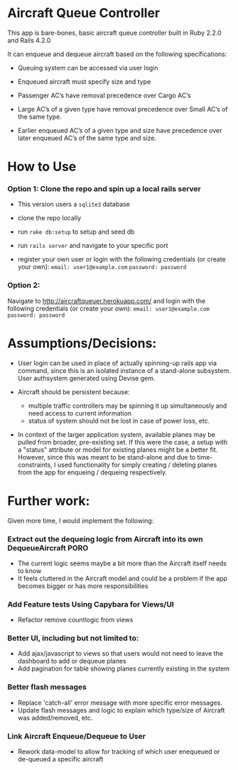 # Aircraft Queue Controller

This app is bare-bones, basic aircraft queue controller built in Ruby 2.2.0 and Rails 4.2.0

It can enqueue and dequeue aircraft based on the following specifications:

* Queuing system can be accessed via user login

* Enqueued aircraft must specify size and type

* Passenger AC’s have removal precedence over Cargo AC’s

* Large AC’s of a given type have removal precedence over Small AC’s of the same type.

* Earlier enqueued AC’s of a given type and size have precedence over later enqueued AC’s of the same type and size.

# How to Use
### Option 1: Clone the repo and spin up a local rails server
* This version users a `sqlite3` database
* clone the repo locally
* run 
      `rake db:setup`
to setup and seed db
* run
        `rails server`
and navigate to your specific port 

* register your own user or login with the following credentials (or create your own):
    `email: user1@example.com`
    `password: password`

### Option 2:

  Navigate to http://aircraftqueuer.herokuapp.com/
  and login with the following credentials (or create your own):
    `email: user1@example.com`
    `password: password`

# Assumptions/Decisions:

* User login can be used in place of actually spinning-up rails app via command, since this is an isolated instance of a stand-alone subsystem. User authsystem generated using Devise gem.

* Aircraft should be persistent because:
  - multiple traffic controllers may be spinning it up simultaneously and need access to current information
  - status of system should not be lost in case of power loss, etc.

* In context of the larger application system, available planes may be pulled from broader, pre-existing set. If this were the case, a setup with a "status" attribute or model for existing planes might be a better fit. However, since this was meant to be stand-alone and due to time-constraints, I used functionality for simply creating / deleting planes from the app for enqueing / dequeing respectively.

# Further work:

Given more time, I would implement the following:

### Extract out the dequeing logic from Aircraft into its own DequeueAircraft PORO
  * The current logic seems maybe a bit more than the Aircraft itself needs to know
  * It feels cluttered in the Aircraft model and could be a problem if the app becomes bigger or has more responsibilities

### Add Feature tests Using Capybara for Views/UI
  * Refactor remove countlogic from views

### Better UI, including but not limited to:
* Add ajax/javascript to views so that users would not need to leave the dashboard to add or dequeue planes
* Add pagination for table showing planes currently existing in the system

### Better flash messages
* Replace 'catch-all' error message with more specific error messages.
* Update flash messages and logic to explain which type/size of Aircraft was added/removed, etc.

### Link Aircraft Enqueue/Dequeue to User
* Rework data-model to allow for tracking of which user enequeued or de-queued a specific aircraft